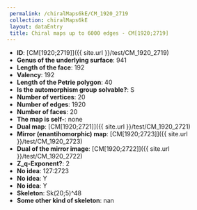 ```yaml
--- 
 permalink: /chiralMaps6kE/CM_1920_2719 
 collection: chiralMaps6kE
 layout: dataEntry
 title: Chiral maps up to 6000 edges - CM[1920;2719]
---
```


- **ID**: [CM[1920;2719]]({{ site.url }}/test/CM_1920_2719)
- **Genus of the underlying surface**: 941
- **Length of the face**: 192
- **Valency**: 192
- **Length of the Petrie polygon**: 40
- **Is the automorphism group solvable?**: S
- **Number of vertices**: 20
- **Number of edges**: 1920
- **Number of faces**: 20
- **The map is self-**: none
- **Dual map**: [CM[1920;2721]]({{ site.url }}/test/CM_1920_2721)
- **Mirror (enantihomorphic) map**: [CM[1920;2723]]({{ site.url }}/test/CM_1920_2723)
- **Dual of the mirror image**: [CM[1920;2722]]({{ site.url }}/test/CM_1920_2722)
- **Z_q-Exponent?**: 2
- **No idea**:  127:2723
- **No idea**: Y
- **No idea**: Y
- **Skeleton**: Sk(20;5)^48
- **Some other kind of skeleton**: nan
